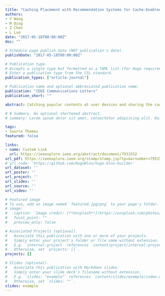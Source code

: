```yaml
---
title: "Caching Placement with Recommendation Systems for Cache-Enabled Mobile Social Networks"
authors:
- Y Wang
- M Ding
- Z Chen
- L Luo
date: "2017-05-18T00:00:00Z"
doi: ""

# Schedule page publish date (NOT publication's date).
publishDate: "2017-05-18T00:00:00Z"

# Publication type.
# Accepts a single type but formatted as a YAML list (for Hugo requirements).
# Enter a publication type from the CSL standard.
publication_types: ["article-journal"]

# Publication name and optional abbreviated publication name.
publication: "IEEE Communications Letters"
publication_short: ""

abstract: Catching popular contents at user devices and sharing the cached content among users is one promising solution to alleviate the heavy base station burden in mobile social networks. In this letter, we investigate social relationships and physical coupling among users, and, then, choose one important user (IU) as a helper to cache target contents and other users can get contents from IUs devices.

# # Summary. An optional shortened abstract.
# summary: Lorem ipsum dolor sit amet, consectetur adipiscing elit. Duis posuere tellus ac convallis placerat. Proin tincidunt magna sed ex sollicitudin condimentum.

tags:
- Source Themes
featured: false

links:
- name: Custom Link
  url: https://ieeexplore.ieee.org/abstract/document/7931552
url_pdf: https://ieeexplore.ieee.org/stamp/stamp.jsp?tp=&arnumber=7931552
# url_code: 'https://github.com/HugoBlox/hugo-blox-builder'
url_dataset: ''
url_poster: ''
url_project: ''
url_slides: ''
url_source: ''
url_video: ''

# Featured image
# To use, add an image named `featured.jpg/png` to your page's folder. 
# image:
#   caption: 'Image credit: [**Unsplash**](https://unsplash.com/photos/s9CC2SKySJM)'
#   focal_point: ""
#   preview_only: false

# Associated Projects (optional).
#   Associate this publication with one or more of your projects.
#   Simply enter your project's folder or file name without extension.
#   E.g. `internal-project` references `content/project/internal-project/index.md`.
#   Otherwise, set `projects: []`.
projects: []

# Slides (optional).
#   Associate this publication with Markdown slides.
#   Simply enter your slide deck's filename without extension.
#   E.g. `slides: "example"` references `content/slides/example/index.md`.
#   Otherwise, set `slides: ""`.
slides: example
---
```

